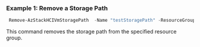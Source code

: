 ### Example 1: Remove a Storage Path
```powershell
 Remove-AzStackHCIVmStoragePath  -Name "testStoragePath" -ResourceGroupName "test-rg"

```
This command removes the storage path from the specified resource group. 



